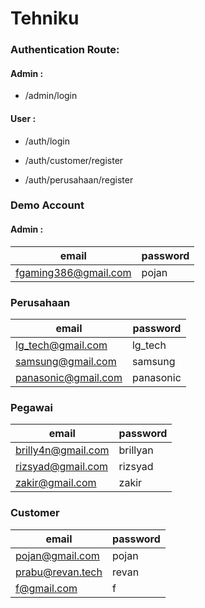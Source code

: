 
# Tehniku

  

### Authentication Route:

#### Admin :

- /admin/login

  

#### User :

- /auth/login

- /auth/customer/register

- /auth/perusahaan/register

  

### Demo Account

#### Admin :
| email                | password |
|----------------------|----------|
| fgaming386@gmail.com | pojan    |

### Perusahaan

| email               | password  |
|---------------------|-----------|
| lg_tech@gmail.com   | lg_tech   |
| samsung@gmail.com   | samsung   |
| panasonic@gmail.com | panasonic |

  

### Pegawai
| email              | password |
|--------------------|----------|
| brilly4n@gmail.com | brillyan |
| rizsyad@gmail.com  | rizsyad  |
| zakir@gmail.com    | zakir    |

  

### Customer

| email            | password |
|------------------|----------|
| pojan@gmail.com  | pojan    |
| prabu@revan.tech | revan    |
| f@gmail.com      | f        |
